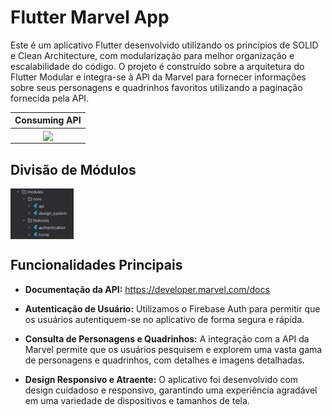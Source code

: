# Flutter Marvel App

Este é um aplicativo Flutter desenvolvido utilizando os princípios de SOLID e Clean Architecture, com modularização para melhor organização e escalabilidade do código. O projeto é construído sobre a arquitetura do Flutter Modular e integra-se à API da Marvel para fornecer informações sobre seus personagens e quadrinhos favoritos utilizando a paginação fornecida pela API.

|                                                                 Consuming API                                                                 |
|:---------------------------------------------------------------------------------------------------------------------------------------------:|
| <img src="readme/images/consuming_api.mp4" align="center" width="70%"/> |

## Divisão de Módulos

<img src="readme/images/modularization.png" align="center" width="20%"/>


## Funcionalidades Principais

- **Documentação da API:** https://developer.marvel.com/docs

- **Autenticação de Usuário:** Utilizamos o Firebase Auth para permitir que os usuários autentiquem-se no aplicativo de forma segura e rápida.

- **Consulta de Personagens e Quadrinhos:** A integração com a API da Marvel permite que os usuários pesquisem e explorem uma vasta gama de personagens e quadrinhos, com detalhes e imagens detalhadas.

- **Design Responsivo e Atraente:** O aplicativo foi desenvolvido com design cuidadoso e responsivo, garantindo uma experiência agradável em uma variedade de dispositivos e tamanhos de tela.
